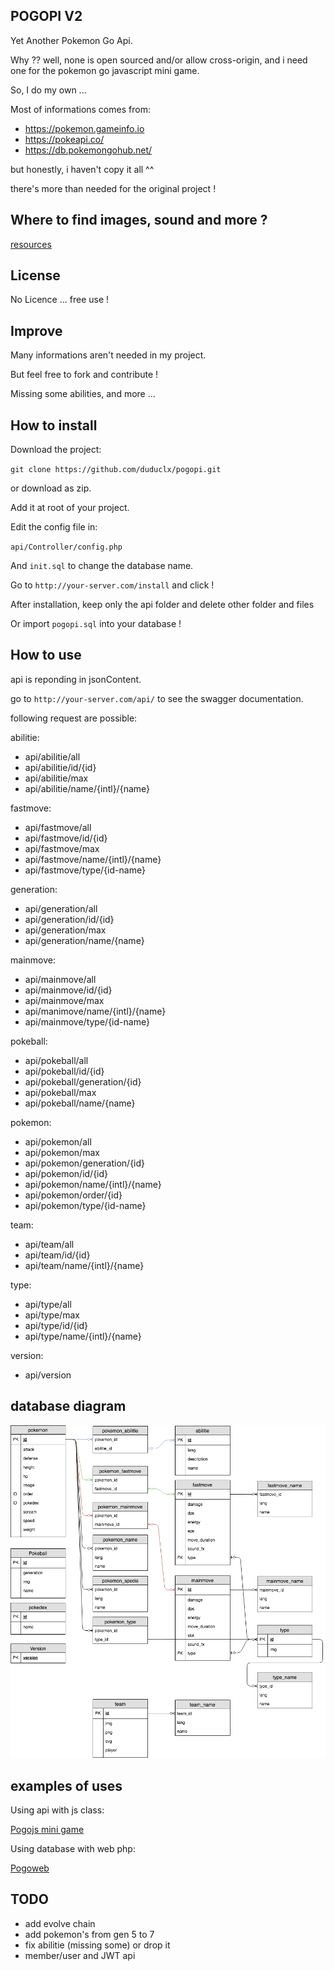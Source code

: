 ## POGOPI V2

Yet Another Pokemon Go Api.

Why ??
well, none is open sourced and/or allow cross-origin, and i need one for
the pokemon go javascript mini game.

So, I do my own ...

Most of informations comes from:
- https://pokemon.gameinfo.io
- https://pokeapi.co/
- https://db.pokemongohub.net/

but honestly, i haven't copy it all ^^

there's more than needed for the original project !

## Where to find images, sound and more ?

[resources](https://drive.google.com/open?id=1yUNuqhACrMinaOeew9dz4uegWW-sYgwg)

## License

No Licence ... free use !

## Improve

Many informations aren't needed in my project.

But feel free to fork and contribute !

Missing some abilities, and more ...

## How to install

Download the project:

`git clone https://github.com/duduclx/pogopi.git`

or download as zip.

Add it at root of your project.

Edit the config file in:
 
 `api/Controller/config.php`
 
And `init.sql` to change the database name. 
 
Go to `http://your-server.com/install`
and click !

After installation, keep only the api folder and delete other folder and files

Or import `pogopi.sql` into your database !


## How to use

api is reponding in jsonContent.

go to `http://your-server.com/api/`
to see the swagger documentation.

following request are possible:

abilitie:
 - api/abilitie/all
 - api/abilitie/id/{id}
 - api/abilitie/max
 - api/abilitie/name/{intl}/{name}

fastmove:
 - api/fastmove/all
 - api/fastmove/id/{id}
 - api/fastmove/max
 - api/fastmove/name/{intl}/{name}
 - api/fastmove/type/{id-name}

generation:
 - api/generation/all
 - api/generation/id/{id}
 - api/generation/max
 - api/generation/name/{name}
 
mainmove:
 - api/mainmove/all
 - api/mainmove/id/{id}
 - api/mainmove/max
 - api/manimove/name/{intl}/{name}
 - api/mainmove/type/{id-name}
 
pokeball:
 - api/pokeball/all
 - api/pokeball/id/{id}
 - api/pokeball/generation/{id}
 - api/pokeball/max
 - api/pokeball/name/{name}
 
pokemon:
 - api/pokemon/all
 - api/pokemon/max
 - api/pokemon/generation/{id}
 - api/pokemon/id/{id}
 - api/pokemon/name/{intl}/{name}
 - api/pokemon/order/{id}
 - api/pokemon/type/{id-name} 

team:
 - api/team/all
 - api/team/id/{id}
 - api/team/name/{intl}/{name}
 
type:
 - api/type/all
 - api/type/max
 - api/type/id/{id}
 - api/type/name/{intl}/{name}
 
version:
 - api/version
 
## database diagram

![database](install/docs/Database_Diagram.png)
 
## examples of uses

Using api with js class:

[Pogojs mini game](https://github.com/duduclx/pogojs)

Using database with web php:

[Pogoweb](https://github.com/duduclx/pogoweb)

## TODO
 
 - add evolve chain
 - add pokemon's from gen 5 to 7
 - fix abilitie (missing some) or drop it
 - member/user and JWT api
